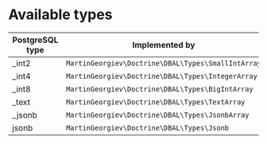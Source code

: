 # Available types

| PostgreSQL type | Implemented by |
|---|---|
| _int2 | `MartinGeorgiev\Doctrine\DBAL\Types\SmallIntArray` | 
| _int4 | `MartinGeorgiev\Doctrine\DBAL\Types\IntegerArray` | 
| _int8 | `MartinGeorgiev\Doctrine\DBAL\Types\BigIntArray` | 
| _text | `MartinGeorgiev\Doctrine\DBAL\Types\TextArray` | 
| _jsonb | `MartinGeorgiev\Doctrine\DBAL\Types\JsonbArray` | 
| jsonb | `MartinGeorgiev\Doctrine\DBAL\Types\Jsonb` | 